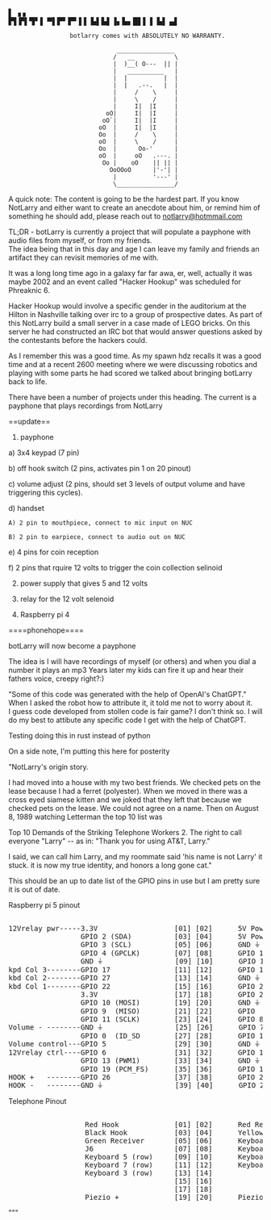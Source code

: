 ▌   ▗ ▖         
▛▌▛▌▜▘▌ ▀▌▛▘▛▘▌▌
▙▌▙▌▐▖▙▖█▌▌ ▌ ▙▌
              ▄▌

                     botlarry comes with ABSOLUTELY NO WARRANTY.

                                  ________________                       
                                 /   __           \
                                 |  )__( O---  || |                      
                                 |   __________   |
                                 |  |          |  |
                                 |  |   .--.   |  |                      
                                 |     /    \     |                      
                                 |     \    /     |                      
                                 |     I|  |I     |                      
                               oO|     I|  |I     |                      
                              oO`|     I|  |I     |                      
                             oO  |     I|  |I     |                      
                             Oo  |     /    \     |                      
                             oO  |     \    /     |                      
                             Oo  |      Oo-'      |                      
                             oO  |     oO   .---. |                      
                              Oo |    oO    || || |                      
                                OoOOoO      |'-'| |                      
                                 |          '---' |                      
                                 \________________/


A quick note: The content is going to be the hardest part.  If you know NotLarry and either want to create an anecdote about him, or remind him of something he should add, please reach out to notlarry@hotmmail.com


TL;DR - botLarry is currently a project that will populate a payphone with audio files from myself, or from my friends.  
The idea being that in this day and age I can leave my family and friends an artifact they can revisit memories of me with.  


 

It was a long long time ago in a galaxy far far awa, er, well, actually it was maybe 2002 and an event called "Hacker Hookup" was scheduled for Phreaknic 6.

Hacker Hookup would involve a specific gender in the auditorium at the Hilton in Nashville talking over irc to a group of prospective dates.  As part of this NotLarry build a small server in a case made of LEGO bricks.  On this server he had constructed an IRC bot that would answer questions asked by the contestants before the hackers could.                                        
                                                                                  
As I remember this was a good time.  As my spawn hdz recalls it was a good time and at a recent 2600 meeting where we were discussing robotics and playing with some parts he had scored we talked about bringing botLarry back to life.
                                                                             
There have been a number of projects under this heading.  The current is a payphone that plays recordings from NotLarry


==update==

1) payphone

  a) 3x4 keypad (7 pin)

  b) off hook switch (2 pins, activates pin 1 on 20 pinout)

  c) volume adjust (2 pins, should set 3 levels of output volume and have triggering this cycles).

  d) handset

    A) 2 pin to mouthpiece, connect to mic input on NUC

    B) 2 pin to earpiece, connect to audio out on NUC

  e) 4 pins for coin reception

  f) 2 pins that rquire 12 volts to trigger the coin collection selinoid

2) power supply that gives 5 and 12 volts

3) relay for the 12 volt selenoid

4) Raspberry pi 4




====phonehope====

botLarry will now become a payphone

The idea is I will have recordings of myself (or others) and when you dial a number it plays an mp3 
Years later my kids can fire it up and hear their fathers voice, creepy right?:)



"Some of this code was generated with the help of OpenAI's ChatGPT."  When I asked the robot how to attribute it, it told me not to worry about it.  
I guess code developed from stollen code is fair game?  I don't think so.  I will do my best to attibute any specific code I get with the help of ChatGPT.


Testing doing this in rust instead of python

On a side note, I'm putting this here for posterity


"NotLarry's origin story.

I had moved into a house with my two best friends.
We checked pets on the lease because I had a ferret (polyester).
When we moved in there was a cross eyed siamese kitten and we joked that they left that because we checked pets on the lease.
We could not agree on a name.
Then  on August 8, 1989 watching Letterman the top 10 list was

Top 10 Demands of the Striking Telephone Workers
 2. The right to call everyone "Larry" -- as in: "Thank you for using
    AT&T, Larry."

I said, we can call him Larry, and my roommate said 'his name is not Larry'
it stuck.
it is now my true identity, and honors a long gone cat."


This should be an up to date list of the GPIO  pins in use but 
I am pretty sure it is out of date.



Raspberry pi 5 pinout

<pre>

12Vrelay pwr-----3.3V                  [01] [02]      5V Power
                 GPIO 2 (SDA)          [03] [04]      5V Power
                 GPIO 3 (SCL)          [05] [06]      GND ⏚
                 GPIO 4 (GPCLK)        [07] [08]      GPIO 14 (TXD)
                 GND ⏚                 [09] [10]      GPIO 15 (RXD)
kpd Col 3--------GPIO 17               [11] [12]      GPIO 18 (PCM_CLK)
kbd Col 2--------GPIO 27               [13] [14]      GND ⏚
kbd Col 1--------GPIO 22               [15] [16]      GPIO 23-------kbd Row 4
                 3.3V                  [17] [18]      GPIO 24.......kbd Row 3
                 GPIO 10 (MOSI)        [19] [20]      GND ⏚
                 GPIO 9  (MISO)        [21] [22]      GPIO  25------kbd Row 2
                 GPIO 11 (SCLK)        [23] [24]      GPIO 8  (CE0)
Volume - --------GND ⏚                 [25] [26]      GPIO 7  (CE1)
                 GPIO 0  (ID_SD        [27] [28]      GPIO 1  (ID_SC)
Volume control---GPIO 5                [29] [30]      GND ⏚
12Vrelay ctrl----GPIO 6                [31] [32]      GPIO 12 (PWM0)
                 GPIO 13 (PWM1)        [33] [34]      GND ⏚
                 GPIO 19 (PCM_FS)      [35] [36]      GPIO 16-------kbd Row 1
HOOK +   --------GPIO 26               [37] [38]      GPIO 20 (PCM_din)
HOOK -   --------GND ⏚                 [39] [40]      GPIO 21 (PCM_dout)
</pre>


Telephone Pinout

<pre>

                  Red Hook             [01] [02]      Red Receiver      
                  Black Hook           [03] [04]      Yellow Mic 
                  Green Receiver       [05] [06]      Keyboard 6 (column) 
                  J6                   [07] [08]      Keyboard 1 (column)      
                  Keyboard 5 (row)     [09] [10]      Keyboard 2 (column)      
                  Keyboard 7 (row)     [11] [12]      Keyboard 4 (column)      
                  Keyboard 3 (row)     [13] [14]      
                                       [15] [16]      
                                       [17] [18]      
                  Piezio +             [19] [20]      Piezio - 
</pre>
"""
